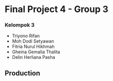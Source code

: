 # Final Project 4 - Group 3

### Kelompok 3
- Triyono Rifan 
- Moh Dodi Setyawan
- Fitria Nurul Hikhmah 
- Gheina Gemalia Thalita 
- Delin Herliana Pasha

## Production
